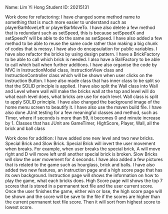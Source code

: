 Name: Lim Yi Hong
Student ID: 20215131

Work done for refactoring:
I have changed some method name to something that is much more easier to understand
such as playerBarMoveLeft or playerBarMoveTo.
I have also delete a few method that is redundant such as setSpeed, this is because
setSpeedX and setSpeedY will be able to do the same as setSpeed.
I have also added a few method to be able to reuse the same code rather than 
making a big chunk of codes that is messy.
I have also do encapsulation for public variables. 
I have also refactor the bricks by using design pattern. I have a BrickFactory to be able to call which brick is needed. 
I also have a BallFactory to be able to call which ball when further additions.
I have also organise the code by MVC in InstructionModel class, InstructionView class and InstructionController class 
which will be shown when user clicks on the Instruction Button.
I have also made class that has inner class to be split so that the SOLID principle is applied.
I have also split the Wall class into Wall and Level where wall will make the bricks wall at the top and level will do what
each level does, what bricks are use for each level. Wall class is split to apply SOLID principle.
I have also changed the background image of the home menu screen to beautify it.
I have also use the maven build file.
I have also done JUnit testing for a few meaningful classes and method, such as Timer, where if seconds is more than 59, it becomes 0 and minute increase by 1.
Classes that has JUnit are GameTimer, HighScore, Player, Wall, all the brick and ball class

Work done for addition:
I have added one new level and two new bricks. Special Brick and Slow Brick. Special Brick will invert the user movement when breaks.
For example, when user breaks the special brick, A will move right and D will move left until another special brick is broken. 
Slow Bricks will slow the user movement for 4 seconds. 
I have also added a few pictures that is related to the game such as hourglass, brick and balls.
I have also added two new features, an instruction page and a high score page that has its own background.
Instruction page will shows the information on how to play the game, what each bricks does.
High Score page will shows the top 7 scores that is stored in a permanent text file and the user current score.
Once the user finishes the game, either win or lose, the high score page will be shown and the score will be save to the file
if the scores are higher than the current permanent text file score. Then it will sort from highest score to lowest score.